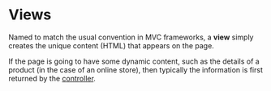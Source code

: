 
# Views

Named to match the usual convention in MVC frameworks, a **view** simply creates the unique content (HTML) that appears on the page.

If the page is going to have some dynamic content, such as the details of a product (in the case of an online store), then typically the information is first returned by the [controller](../../doc/setup/controllers.md).
